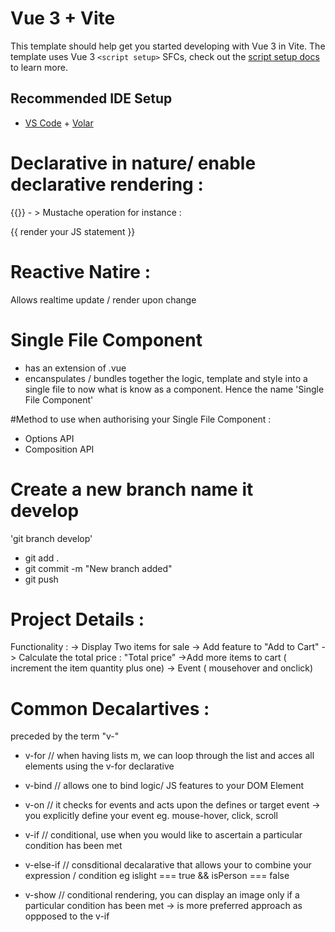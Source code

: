 # Vue 3 + Vite

This template should help get you started developing with Vue 3 in Vite. The template uses Vue 3 `<script setup>` SFCs, check out the [script setup docs](https://v3.vuejs.org/api/sfc-script-setup.html#sfc-script-setup) to learn more.

## Recommended IDE Setup

- [VS Code](https://code.visualstudio.com/) + [Volar](https://marketplace.visualstudio.com/items?itemName=Vue.volar)

# Declarative in nature/ enable declarative rendering :
{{}} - > Mustache operation
for instance :
<div> {{ render your JS statement }}</div>

# Reactive Natire :
Allows realtime update / render upon change

# Single File Component
- has an extension of .vue
- encanspulates / bundles together the logic, template and style into a single file to now what is know as a component. Hence the name 'Single File Component'

#Method to use when authorising your Single File Component :
- Options API
- Composition API

# Create  a new branch name it develop
'git branch develop'
- git add .
- git commit -m "New branch added"
- git push
# Project Details :
 Functionality : 
 -> Display Two items for sale
 -> Add feature to "Add to Cart"
 -> Calculate the total price : "Total price"
 ->Add more items to cart ( increment the item quantity plus one)
 -> Event ( mousehover and onclick)

# Common Decalartives  : 
preceded by the term "v-"
- v-for // when having lists m, we can loop through the list and acces all elements using the v-for declarative

- v-bind // allows one to bind logic/ JS features to your DOM Element

- v-on // it checks for events and acts upon the defines or target event ->  you explicitly define your event eg. mouse-hover, click, scroll

- v-if // conditional, use when you would like to ascertain a particular condition has been met

- v-else-if // consditional decalarative that allows your to combine your expression / condition  eg islight === true && isPerson === false

- v-show // conditional rendering, you can display an image only if a particular condition has been met  -> is more preferred approach as oppposed to the v-if 